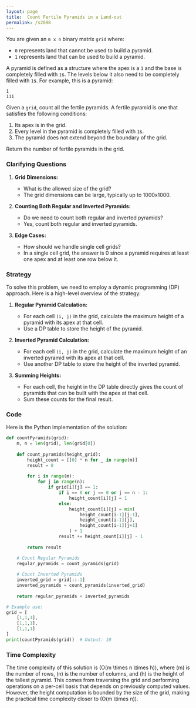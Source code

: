 ```yaml
---
layout: page
title:  Count Fertile Pyramids in a Land-out
permalink: /s2088
---
```


You are given an `m x n` binary matrix `grid` where:

- `0` represents land that cannot be used to build a pyramid.
- `1` represents land that can be used to build a pyramid.

A pyramid is defined as a structure where the apex is a `1` and the base is completely filled with `1`s. The levels below it also need to be completely filled with `1`s. For example, this is a pyramid:

```
1
111
```

Given a `grid`, count all the fertile pyramids. A fertile pyramid is one that satisfies the following conditions:
1. Its apex is in the grid.
2. Every level in the pyramid is completely filled with `1`s.
3. The pyramid does not extend beyond the boundary of the grid.

Return the number of fertile pyramids in the grid.

### Clarifying Questions

1. **Grid Dimensions:**
   - What is the allowed size of the grid?
   - The grid dimensions can be large, typically up to 1000x1000.

2. **Counting Both Regular and Inverted Pyramids:**
   - Do we need to count both regular and inverted pyramids?
   - Yes, count both regular and inverted pyramids.

3. **Edge Cases:**
   - How should we handle single cell grids?
   - In a single cell grid, the answer is 0 since a pyramid requires at least one apex and at least one row below it.

### Strategy

To solve this problem, we need to employ a dynamic programming (DP) approach. Here is a high-level overview of the strategy:

1. **Regular Pyramid Calculation:**
    - For each cell `(i, j)` in the grid, calculate the maximum height of a pyramid with its apex at that cell.
    - Use a DP table to store the height of the pyramid.

2. **Inverted Pyramid Calculation:**
    - For each cell `(i, j)` in the grid, calculate the maximum height of an inverted pyramid with its apex at that cell.
    - Use another DP table to store the height of the inverted pyramid.

3. **Summing Heights:**
    - For each cell, the height in the DP table directly gives the count of pyramids that can be built with the apex at that cell.
    - Sum these counts for the final result.

### Code

Here is the Python implementation of the solution:

```python
def countPyramids(grid):
    m, n = len(grid), len(grid[0])
    
    def count_pyramids(height_grid):
        height_count = [[0] * n for _ in range(m)]
        result = 0
        
        for i in range(m):
            for j in range(n):
                if grid[i][j] == 1:
                    if i == 0 or j == 0 or j == n - 1:
                        height_count[i][j] = 1
                    else:
                        height_count[i][j] = min(
                            height_count[i-1][j-1],
                            height_count[i-1][j],
                            height_count[i-1][j+1]
                        ) + 1
                    result += height_count[i][j] - 1
        
        return result

    # Count Regular Pyramids
    regular_pyramids = count_pyramids(grid)
    
    # Count Inverted Pyramids
    inverted_grid = grid[::-1]
    inverted_pyramids = count_pyramids(inverted_grid)
    
    return regular_pyramids + inverted_pyramids

# Example use:
grid = [
    [1,1,1],
    [1,1,1],
    [1,1,1]
]
print(countPyramids(grid))  # Output: 10
```

### Time Complexity

The time complexity of this solution is \(O(m \times n \times h)\), where \(m\) is the number of rows, \(n\) is the number of columns, and \(h\) is the height of the tallest pyramid. This comes from traversing the grid and performing operations on a per-cell basis that depends on previously computed values. However, the height computation is bounded by the size of the grid, making the practical time complexity closer to \(O(m \times n)\).